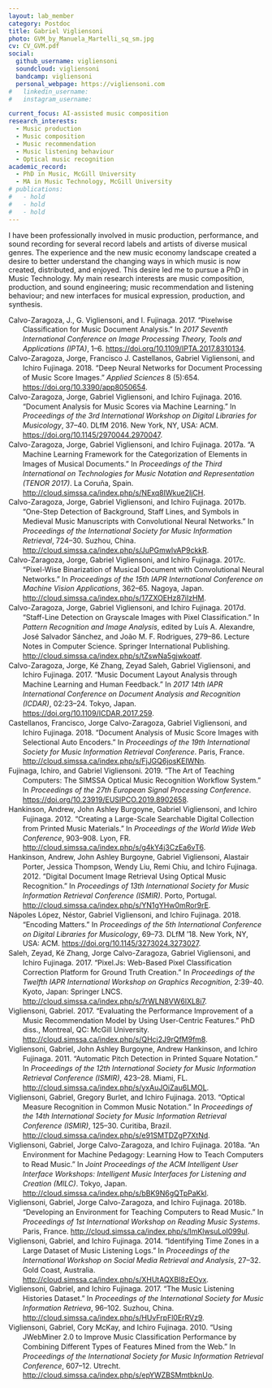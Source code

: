 ```yaml
---
layout: lab_member
category: Postdoc
title: Gabriel Vigliensoni
photo: GVM_by_Manuela_Martelli_sq_sm.jpg
cv: CV_GVM.pdf
social:
  github_username: vigliensoni
  soundcloud: vigliensoni
  bandcamp: vigliensoni
  personal_webpage: https://vigliensoni.com
#   linkedin_username:
#   instagram_username:

current_focus: AI-assisted music composition 
research_interests:
  - Music production
  - Music composition
  - Music recommendation
  - Music listening behaviour
  - Optical music recognition
academic_record:
  - PhD in Music, McGill University 
  - MA in Music Technology, McGill University
# publications:
#   - hold
#   - hold
#   - hold
---
```


I have been professionally involved in music production, performance, and sound recording for several record labels and artists of diverse musical genres. The experience and the new music economy landscape created a desire to better understand the changing ways in which music is now created, distributed, and enjoyed. This desire led me to pursue a PhD in Music Technology. My main research interests are music composition, production, and sound engineering; music recommendation and listening behaviour; and new interfaces for musical expression, production, and synthesis.


<html xmlns="http://www.w3.org/1999/xhtml" xml:lang="en">
<head>
<meta http-equiv="Content-Type" content="text/html; charset=utf-8"/>
<title>Bibliography</title>
</head>
<body>
<div class="csl-bib-body" style="line-height: 1.35; margin-left: 2em; text-indent:-2em;">
  <div class="csl-entry">Calvo-Zaragoza, J., G. Vigliensoni, and I. Fujinaga. 2017. “Pixelwise Classification for Music Document Analysis.” In <i>2017 Seventh International Conference on Image Processing Theory, Tools and Applications (IPTA)</i>, 1–6. <a href="https://doi.org/10.1109/IPTA.2017.8310134">https://doi.org/10.1109/IPTA.2017.8310134</a>.</div>
  <span class="Z3988" title="url_ver=Z39.88-2004&amp;ctx_ver=Z39.88-2004&amp;rfr_id=info%3Asid%2Fzotero.org%3A2&amp;rft_id=info%3Adoi%2F10.1109%2FIPTA.2017.8310134&amp;rft_val_fmt=info%3Aofi%2Ffmt%3Akev%3Amtx%3Abook&amp;rft.genre=proceeding&amp;rft.atitle=Pixelwise%20classification%20for%20music%20document%20analysis&amp;rft.btitle=2017%20Seventh%20International%20Conference%20on%20Image%20Processing%20Theory%2C%20Tools%20and%20Applications%20(IPTA)&amp;rft.aufirst=J.&amp;rft.aulast=Calvo-Zaragoza&amp;rft.au=J.%20Calvo-Zaragoza&amp;rft.au=G.%20Vigliensoni&amp;rft.au=I.%20Fujinaga&amp;rft.date=2017-11&amp;rft.pages=1-6&amp;rft.spage=1&amp;rft.epage=6"></span>
  <div class="csl-entry">Calvo-Zaragoza, Jorge, Francisco J. Castellanos, Gabriel Vigliensoni, and Ichiro Fujinaga. 2018. “Deep Neural Networks for Document Processing of Music Score Images.” <i>Applied Sciences</i> 8 (5):654. <a href="https://doi.org/10.3390/app8050654">https://doi.org/10.3390/app8050654</a>.</div>
  <span class="Z3988" title="url_ver=Z39.88-2004&amp;ctx_ver=Z39.88-2004&amp;rfr_id=info%3Asid%2Fzotero.org%3A2&amp;rft_id=info%3Adoi%2Fhttps%3A%2F%2Fdoi.org%2F10.3390%2Fapp8050654&amp;rft_val_fmt=info%3Aofi%2Ffmt%3Akev%3Amtx%3Ajournal&amp;rft.genre=article&amp;rft.atitle=Deep%20Neural%20Networks%20for%20Document%20Processing%20of%20Music%20Score%20Images&amp;rft.jtitle=Applied%20Sciences&amp;rft.volume=8&amp;rft.issue=5&amp;rft.aufirst=Jorge&amp;rft.aulast=Calvo-Zaragoza&amp;rft.au=Jorge%20Calvo-Zaragoza&amp;rft.au=Francisco%20J.%20Castellanos&amp;rft.au=Gabriel%20Vigliensoni&amp;rft.au=Ichiro%20Fujinaga&amp;rft.date=2018&amp;rft.pages=654"></span>
  <div class="csl-entry">Calvo-Zaragoza, Jorge, Gabriel Vigliensoni, and Ichiro Fujinaga. 2016. “Document Analysis for Music Scores via Machine Learning.” In <i>Proceedings of the 3rd International Workshop on Digital Libraries for Musicology</i>, 37–40. DLfM 2016. New York, NY, USA: ACM. <a href="https://doi.org/10.1145/2970044.2970047">https://doi.org/10.1145/2970044.2970047</a>.</div>
  <span class="Z3988" title="url_ver=Z39.88-2004&amp;ctx_ver=Z39.88-2004&amp;rfr_id=info%3Asid%2Fzotero.org%3A2&amp;rft_id=info%3Adoi%2F10.1145%2F2970044.2970047&amp;rft_id=urn%3Aisbn%3A978-1-4503-4751-8&amp;rft_val_fmt=info%3Aofi%2Ffmt%3Akev%3Amtx%3Abook&amp;rft.genre=proceeding&amp;rft.atitle=Document%20Analysis%20for%20Music%20Scores%20via%20Machine%20Learning&amp;rft.btitle=Proceedings%20of%20the%203rd%20International%20Workshop%20on%20Digital%20Libraries%20for%20Musicology&amp;rft.place=New%20York%2C%20NY%2C%20USA&amp;rft.publisher=ACM&amp;rft.series=DLfM%202016&amp;rft.aufirst=Jorge&amp;rft.aulast=Calvo-Zaragoza&amp;rft.au=Jorge%20Calvo-Zaragoza&amp;rft.au=Gabriel%20Vigliensoni&amp;rft.au=Ichiro%20Fujinaga&amp;rft.date=2016&amp;rft.pages=37%E2%80%9340&amp;rft.spage=37&amp;rft.epage=40&amp;rft.isbn=978-1-4503-4751-8"></span>
  <div class="csl-entry">Calvo-Zaragoza, Jorge, Gabriel Vigliensoni, and Ichiro Fujinaga. 2017a. “A Machine Learning Framework for the Categorization of Elements in Images of Musical Documents.” In <i>Proceedings of the Third International on Technologies for Music Notation and Representation (TENOR 2017)</i>. La Coruña, Spain. <a href="http://cloud.simssa.ca/index.php/s/NExq8IWkue2IjCH">http://cloud.simssa.ca/index.php/s/NExq8IWkue2IjCH</a>.</div>
  <span class="Z3988" title="url_ver=Z39.88-2004&amp;ctx_ver=Z39.88-2004&amp;rfr_id=info%3Asid%2Fzotero.org%3A2&amp;rft_val_fmt=info%3Aofi%2Ffmt%3Akev%3Amtx%3Abook&amp;rft.genre=proceeding&amp;rft.atitle=A%20Machine%20Learning%20Framework%20for%20the%20Categorization%20of%20Elements%20in%20Images%20of%20Musical%20Documents&amp;rft.btitle=Proceedings%20of%20the%20Third%20International%20on%20Technologies%20for%20Music%20Notation%20and%20Representation%20(TENOR%202017)&amp;rft.place=La%20Coru%C3%B1a%2C%20Spain&amp;rft.aufirst=Jorge&amp;rft.aulast=Calvo-Zaragoza&amp;rft.au=Jorge%20Calvo-Zaragoza&amp;rft.au=Gabriel%20Vigliensoni&amp;rft.au=Ichiro%20Fujinaga&amp;rft.date=2017"></span>
  <div class="csl-entry">Calvo-Zaragoza, Jorge, Gabriel Vigliensoni, and Ichiro Fujinaga. 2017b. “One-Step Detection of Background, Staff Lines, and Symbols in Medieval Music Manuscripts with Convolutional Neural Networks.” In <i>Proceedings of the International Society for Music Information Retrieval</i>, 724–30. Suzhou, China. <a href="http://cloud.simssa.ca/index.php/s/JuPGmwlvAP9ckkR">http://cloud.simssa.ca/index.php/s/JuPGmwlvAP9ckkR</a>.</div>
  <span class="Z3988" title="url_ver=Z39.88-2004&amp;ctx_ver=Z39.88-2004&amp;rfr_id=info%3Asid%2Fzotero.org%3A2&amp;rft_val_fmt=info%3Aofi%2Ffmt%3Akev%3Amtx%3Abook&amp;rft.genre=proceeding&amp;rft.atitle=One-Step%20Detection%20of%20Background%2C%20Staff%20Lines%2C%20and%20Symbols%20in%20Medieval%20Music%20Manuscripts%20with%20Convolutional%20Neural%20Networks&amp;rft.btitle=Proceedings%20of%20the%20International%20Society%20for%20Music%20Information%20Retrieval&amp;rft.place=Suzhou%2C%20China&amp;rft.aufirst=Jorge&amp;rft.aulast=Calvo-Zaragoza&amp;rft.au=Jorge%20Calvo-Zaragoza&amp;rft.au=Gabriel%20Vigliensoni&amp;rft.au=Ichiro%20Fujinaga&amp;rft.date=2017&amp;rft.pages=724-30&amp;rft.spage=724&amp;rft.epage=30"></span>
  <div class="csl-entry">Calvo-Zaragoza, Jorge, Gabriel Vigliensoni, and Ichiro Fujinaga. 2017c. “Pixel-Wise Binarization of Musical Document with Convolutional Neural Networks.” In <i>Proceedings of the 15th IAPR International Conference on Machine Vision Applications</i>, 362–65. Nagoya, Japan. <a href="http://cloud.simssa.ca/index.php/s/17ZXOEHz87iIzHM">http://cloud.simssa.ca/index.php/s/17ZXOEHz87iIzHM</a>.</div>
  <span class="Z3988" title="url_ver=Z39.88-2004&amp;ctx_ver=Z39.88-2004&amp;rfr_id=info%3Asid%2Fzotero.org%3A2&amp;rft_val_fmt=info%3Aofi%2Ffmt%3Akev%3Amtx%3Abook&amp;rft.genre=proceeding&amp;rft.atitle=Pixel-Wise%20Binarization%20of%20Musical%20Document%20with%20Convolutional%20Neural%20Networks&amp;rft.btitle=Proceedings%20of%20the%2015th%20IAPR%20International%20Conference%20on%20Machine%20Vision%20Applications&amp;rft.place=Nagoya%2C%20Japan&amp;rft.aufirst=Jorge&amp;rft.aulast=Calvo-Zaragoza&amp;rft.au=Jorge%20Calvo-Zaragoza&amp;rft.au=Gabriel%20Vigliensoni&amp;rft.au=Ichiro%20Fujinaga&amp;rft.date=2017&amp;rft.pages=362-65&amp;rft.spage=362&amp;rft.epage=65"></span>
  <div class="csl-entry">Calvo-Zaragoza, Jorge, Gabriel Vigliensoni, and Ichiro Fujinaga. 2017d. “Staff-Line Detection on Grayscale Images with Pixel Classification.” In <i>Pattern Recognition and Image Analysis</i>, edited by Luís A. Alexandre, José Salvador Sánchez, and João M. F. Rodrigues, 279–86. Lecture Notes in Computer Science. Springer International Publishing. <a href="http://cloud.simssa.ca/index.php/s/tZswNa5gjwkoatf">http://cloud.simssa.ca/index.php/s/tZswNa5gjwkoatf</a>.</div>
  <span class="Z3988" title="url_ver=Z39.88-2004&amp;ctx_ver=Z39.88-2004&amp;rfr_id=info%3Asid%2Fzotero.org%3A2&amp;rft_id=urn%3Aisbn%3A978-3-319-58838-4&amp;rft_val_fmt=info%3Aofi%2Ffmt%3Akev%3Amtx%3Abook&amp;rft.genre=proceeding&amp;rft.atitle=Staff-Line%20Detection%20on%20Grayscale%20Images%20with%20Pixel%20Classification&amp;rft.btitle=Pattern%20Recognition%20and%20Image%20Analysis&amp;rft.publisher=Springer%20International%20Publishing&amp;rft.series=Lecture%20Notes%20in%20Computer%20Science&amp;rft.aufirst=Jorge&amp;rft.aulast=Calvo-Zaragoza&amp;rft.au=Jorge%20Calvo-Zaragoza&amp;rft.au=Gabriel%20Vigliensoni&amp;rft.au=Ichiro%20Fujinaga&amp;rft.au=Lu%C3%ADs%20A.%20Alexandre&amp;rft.au=Jos%C3%A9%20Salvador%20S%C3%A1nchez&amp;rft.au=Jo%C3%A3o%20M.%20F.%20Rodrigues&amp;rft.date=2017&amp;rft.pages=279-286&amp;rft.spage=279&amp;rft.epage=286&amp;rft.isbn=978-3-319-58838-4&amp;rft.language=en"></span>
  <div class="csl-entry">Calvo-Zaragoza, Jorge, Ké Zhang, Zeyad Saleh, Gabriel Vigliensoni, and Ichiro Fujinaga. 2017. “Music Document Layout Analysis through Machine Learning and Human Feedback.” In <i>2017 14th IAPR International Conference on Document Analysis and Recognition (ICDAR)</i>, 02:23–24. Tokyo, Japan. <a href="https://doi.org/10.1109/ICDAR.2017.259">https://doi.org/10.1109/ICDAR.2017.259</a>.</div>
  <span class="Z3988" title="url_ver=Z39.88-2004&amp;ctx_ver=Z39.88-2004&amp;rfr_id=info%3Asid%2Fzotero.org%3A2&amp;rft_id=info%3Adoi%2F10.1109%2FICDAR.2017.259&amp;rft_val_fmt=info%3Aofi%2Ffmt%3Akev%3Amtx%3Abook&amp;rft.genre=proceeding&amp;rft.atitle=Music%20Document%20Layout%20Analysis%20through%20Machine%20Learning%20and%20Human%20Feedback&amp;rft.btitle=2017%2014th%20IAPR%20International%20Conference%20on%20Document%20Analysis%20and%20Recognition%20(ICDAR)&amp;rft.place=Tokyo%2C%20Japan&amp;rft.aufirst=Jorge&amp;rft.aulast=Calvo-Zaragoza&amp;rft.au=Jorge%20Calvo-Zaragoza&amp;rft.au=K%C3%A9%20Zhang&amp;rft.au=Zeyad%20Saleh&amp;rft.au=Gabriel%20Vigliensoni&amp;rft.au=Ichiro%20Fujinaga&amp;rft.date=2017-11&amp;rft.pages=23-24&amp;rft.spage=23&amp;rft.epage=24"></span>
  <div class="csl-entry">Castellanos, Francisco, Jorge Calvo-Zaragoza, Gabriel Vigliensoni, and Ichiro Fujinaga. 2018. “Document Analysis of Music Score Images with Selectional Auto Encoders.” In <i>Proceedings of the 19th International Society for Music Information Retrieval Conference</i>. Paris, France. <a href="http://cloud.simssa.ca/index.php/s/FjJGQ6josKEIWNn">http://cloud.simssa.ca/index.php/s/FjJGQ6josKEIWNn</a>.</div>
  <span class="Z3988" title="url_ver=Z39.88-2004&amp;ctx_ver=Z39.88-2004&amp;rfr_id=info%3Asid%2Fzotero.org%3A2&amp;rft_val_fmt=info%3Aofi%2Ffmt%3Akev%3Amtx%3Abook&amp;rft.genre=proceeding&amp;rft.atitle=Document%20analysis%20of%20music%20score%20images%20with%20selectional%20auto%20encoders&amp;rft.btitle=Proceedings%20of%20the%2019th%20International%20Society%20for%20Music%20Information%20Retrieval%20Conference&amp;rft.place=Paris%2C%20France&amp;rft.aufirst=Francisco&amp;rft.aulast=Castellanos&amp;rft.au=Francisco%20Castellanos&amp;rft.au=Jorge%20Calvo-Zaragoza&amp;rft.au=Gabriel%20Vigliensoni&amp;rft.au=Ichiro%20Fujinaga&amp;rft.date=2018"></span>
  <div class="csl-entry">Fujinaga, Ichiro, and Gabriel Vigliensoni. 2019. “The Art of Teaching Computers: The SIMSSA Optical Music Recognition Workflow System.” In <i>Proceedings of the 27th European Signal Processing Conference</i>. <a href="https://doi.org/10.23919/EUSIPCO.2019.8902658">https://doi.org/10.23919/EUSIPCO.2019.8902658</a>.</div>
  <span class="Z3988" title="url_ver=Z39.88-2004&amp;ctx_ver=Z39.88-2004&amp;rfr_id=info%3Asid%2Fzotero.org%3A2&amp;rft_id=info%3Adoi%2F10.23919%2FEUSIPCO.2019.8902658&amp;rft_val_fmt=info%3Aofi%2Ffmt%3Akev%3Amtx%3Abook&amp;rft.genre=proceeding&amp;rft.atitle=The%20Art%20of%20Teaching%20Computers%3A%20The%20SIMSSA%20Optical%20Music%20Recognition%20Workflow%20System&amp;rft.btitle=Proceedings%20of%20the%2027th%20European%20Signal%20Processing%20Conference&amp;rft.aufirst=Ichiro&amp;rft.aulast=Fujinaga&amp;rft.au=Ichiro%20Fujinaga&amp;rft.au=Gabriel%20Vigliensoni&amp;rft.date=2019"></span>
  <div class="csl-entry">Hankinson, Andrew, John Ashley Burgoyne, Gabriel Vigliensoni, and Ichiro Fujinaga. 2012. “Creating a Large-Scale Searchable Digital Collection from Printed Music Materials.” In <i>Proceedings of the World Wide Web Conference</i>, 903–908. Lyon, FR. <a href="http://cloud.simssa.ca/index.php/s/g4kY4j3CzEa6vT6">http://cloud.simssa.ca/index.php/s/g4kY4j3CzEa6vT6</a>.</div>
  <span class="Z3988" title="url_ver=Z39.88-2004&amp;ctx_ver=Z39.88-2004&amp;rfr_id=info%3Asid%2Fzotero.org%3A2&amp;rft_val_fmt=info%3Aofi%2Ffmt%3Akev%3Amtx%3Abook&amp;rft.genre=proceeding&amp;rft.atitle=Creating%20a%20large-scale%20searchable%20digital%20collection%20from%20printed%20music%20materials.&amp;rft.btitle=Proceedings%20of%20the%20World%20Wide%20Web%20Conference&amp;rft.place=Lyon%2C%20FR&amp;rft.aufirst=Andrew&amp;rft.aulast=Hankinson&amp;rft.au=Andrew%20Hankinson&amp;rft.au=John%20Ashley%20Burgoyne&amp;rft.au=Gabriel%20Vigliensoni&amp;rft.au=Ichiro%20Fujinaga&amp;rft.date=2012&amp;rft.pages=903%E2%80%93908&amp;rft.spage=903&amp;rft.epage=908&amp;rft.language=en"></span>
  <div class="csl-entry">Hankinson, Andrew, John Ashley Burgoyne, Gabriel Vigliensoni, Alastair Porter, Jessica Thompson, Wendy Liu, Remi Chiu, and Ichiro Fujinaga. 2012. “Digital Document Image Retrieval Using Optical Music Recognition.” In <i>Proceedings of 13th International Society for Music Information Retrieval Conference (ISMIR)</i>. Porto, Portugal. <a href="http://cloud.simssa.ca/index.php/s/YN1gYHw0mRor9rE">http://cloud.simssa.ca/index.php/s/YN1gYHw0mRor9rE</a>.</div>
  <span class="Z3988" title="url_ver=Z39.88-2004&amp;ctx_ver=Z39.88-2004&amp;rfr_id=info%3Asid%2Fzotero.org%3A2&amp;rft_val_fmt=info%3Aofi%2Ffmt%3Akev%3Amtx%3Abook&amp;rft.genre=proceeding&amp;rft.atitle=Digital%20document%20image%20retrieval%20using%20optical%20music%20recognition&amp;rft.btitle=Proceedings%20of%2013th%20International%20Society%20for%20Music%20Information%20Retrieval%20Conference%20(ISMIR)&amp;rft.place=Porto%2C%20Portugal&amp;rft.aufirst=Andrew&amp;rft.aulast=Hankinson&amp;rft.au=Andrew%20Hankinson&amp;rft.au=John%20Ashley%20Burgoyne&amp;rft.au=Gabriel%20Vigliensoni&amp;rft.au=Alastair%20Porter&amp;rft.au=Jessica%20Thompson&amp;rft.au=Wendy%20Liu&amp;rft.au=Remi%20Chiu&amp;rft.au=Ichiro%20Fujinaga&amp;rft.date=2012&amp;rft.language=en"></span>
  <div class="csl-entry">Nápoles López, Néstor, Gabriel Vigliensoni, and Ichiro Fujinaga. 2018. “Encoding Matters.” In <i>Proceedings of the 5th International Conference on Digital Libraries for Musicology</i>, 69–73. DLfM ’18. New York, NY, USA: ACM. <a href="https://doi.org/10.1145/3273024.3273027">https://doi.org/10.1145/3273024.3273027</a>.</div>
  <span class="Z3988" title="url_ver=Z39.88-2004&amp;ctx_ver=Z39.88-2004&amp;rfr_id=info%3Asid%2Fzotero.org%3A2&amp;rft_id=info%3Adoi%2F10.1145%2F3273024.3273027&amp;rft_id=urn%3Aisbn%3A978-1-4503-6522-2&amp;rft_val_fmt=info%3Aofi%2Ffmt%3Akev%3Amtx%3Abook&amp;rft.genre=proceeding&amp;rft.atitle=Encoding%20Matters&amp;rft.btitle=Proceedings%20of%20the%205th%20International%20Conference%20on%20Digital%20Libraries%20for%20Musicology&amp;rft.place=New%20York%2C%20NY%2C%20USA&amp;rft.publisher=ACM&amp;rft.series=DLfM%20'18&amp;rft.aufirst=N%C3%A9stor&amp;rft.aulast=N%C3%A1poles%20L%C3%B3pez&amp;rft.au=N%C3%A9stor%20N%C3%A1poles%20L%C3%B3pez&amp;rft.au=Gabriel%20Vigliensoni&amp;rft.au=Ichiro%20Fujinaga&amp;rft.date=2018&amp;rft.pages=69%E2%80%9373&amp;rft.spage=69&amp;rft.epage=73&amp;rft.isbn=978-1-4503-6522-2"></span>
  <div class="csl-entry">Saleh, Zeyad, Ké Zhang, Jorge Calvo-Zaragoza, Gabriel Vigliensoni, and Ichiro Fujinaga. 2017. “Pixel.Js: Web-Based Pixel Classification Correction Platform for Ground Truth Creation.” In <i>Proceedings of the Twelfth IAPR International Workshop on Graphics Recognition</i>, 2:39-40. Kyoto, Japan: Springer LNCS. <a href="http://cloud.simssa.ca/index.php/s/7rWLN8VW6lXL8i7">http://cloud.simssa.ca/index.php/s/7rWLN8VW6lXL8i7</a>.</div>
  <span class="Z3988" title="url_ver=Z39.88-2004&amp;ctx_ver=Z39.88-2004&amp;rfr_id=info%3Asid%2Fzotero.org%3A2&amp;rft_val_fmt=info%3Aofi%2Ffmt%3Akev%3Amtx%3Abook&amp;rft.genre=proceeding&amp;rft.atitle=Pixel.js%3A%20Web-based%20Pixel%20Classification%20Correction%20Platform%20for%20Ground%20Truth%20Creation&amp;rft.btitle=Proceedings%20of%20the%20Twelfth%20IAPR%20International%20Workshop%20on%20Graphics%20Recognition&amp;rft.place=Kyoto%2C%20Japan&amp;rft.publisher=Springer%20LNCS&amp;rft.aufirst=Zeyad&amp;rft.aulast=Saleh&amp;rft.au=Zeyad%20Saleh&amp;rft.au=K%C3%A9%20Zhang&amp;rft.au=Jorge%20Calvo-Zaragoza&amp;rft.au=Gabriel%20Vigliensoni&amp;rft.au=Ichiro%20Fujinaga&amp;rft.date=2017&amp;rft.pages=2%3A39-40&amp;rft.spage=2%3A39&amp;rft.epage=40"></span>
  <div class="csl-entry">Vigliensoni, Gabriel. 2017. “Evaluating the Performance Improvement of a Music Recommendation Model by Using User-Centric Features.” PhD diss., Montreal, QC: McGill University. <a href="http://cloud.simssa.ca/index.php/s/QHcj2J9rQfM9fm8">http://cloud.simssa.ca/index.php/s/QHcj2J9rQfM9fm8</a>.</div>
  <span class="Z3988" title="url_ver=Z39.88-2004&amp;ctx_ver=Z39.88-2004&amp;rfr_id=info%3Asid%2Fzotero.org%3A2&amp;rft_val_fmt=info%3Aofi%2Ffmt%3Akev%3Amtx%3Adissertation&amp;rft.title=Evaluating%20the%20performance%20improvement%20of%20a%20music%20recommendation%20model%20by%20using%20user-centric%20features&amp;rft.aufirst=Gabriel&amp;rft.aulast=Vigliensoni&amp;rft.au=Gabriel%20Vigliensoni&amp;rft.date=2017"></span>
  <div class="csl-entry">Vigliensoni, Gabriel, John Ashley Burgoyne, Andrew Hankinson, and Ichiro Fujinaga. 2011. “Automatic Pitch Detection in Printed Square Notation.” In <i>Proceedings of the 12th International Society for Music Information Retrieval Conference (ISMIR)</i>, 423–28. Miami, FL. <a href="http://cloud.simssa.ca/index.php/s/yxAuJOiZau6LMOL">http://cloud.simssa.ca/index.php/s/yxAuJOiZau6LMOL</a>.</div>
  <span class="Z3988" title="url_ver=Z39.88-2004&amp;ctx_ver=Z39.88-2004&amp;rfr_id=info%3Asid%2Fzotero.org%3A2&amp;rft_val_fmt=info%3Aofi%2Ffmt%3Akev%3Amtx%3Abook&amp;rft.genre=proceeding&amp;rft.atitle=Automatic%20pitch%20detection%20in%20printed%20square%20notation&amp;rft.btitle=Proceedings%20of%20the%2012th%20International%20Society%20for%20Music%20Information%20Retrieval%20Conference%20(ISMIR)&amp;rft.place=Miami%2C%20FL&amp;rft.aufirst=Gabriel&amp;rft.aulast=Vigliensoni&amp;rft.au=Gabriel%20Vigliensoni&amp;rft.au=John%20Ashley%20Burgoyne&amp;rft.au=Andrew%20Hankinson&amp;rft.au=Ichiro%20Fujinaga&amp;rft.date=2011&amp;rft.pages=423%E2%80%9328&amp;rft.spage=423&amp;rft.epage=28&amp;rft.language=en"></span>
  <div class="csl-entry">Vigliensoni, Gabriel, Gregory Burlet, and Ichiro Fujinaga. 2013. “Optical Measure Recognition in Common Music Notation.” In <i>Proceedings of the 14th International Society for Music Information Retrieval Conference (ISMIR)</i>, 125–30. Curitiba, Brazil. <a href="http://cloud.simssa.ca/index.php/s/e91SMTDZgP7XtNd">http://cloud.simssa.ca/index.php/s/e91SMTDZgP7XtNd</a>.</div>
  <span class="Z3988" title="url_ver=Z39.88-2004&amp;ctx_ver=Z39.88-2004&amp;rfr_id=info%3Asid%2Fzotero.org%3A2&amp;rft_val_fmt=info%3Aofi%2Ffmt%3Akev%3Amtx%3Abook&amp;rft.genre=proceeding&amp;rft.atitle=Optical%20Measure%20Recognition%20in%20Common%20Music%20Notation&amp;rft.btitle=Proceedings%20of%20the%2014th%20International%20Society%20for%20Music%20Information%20Retrieval%20Conference%20(ISMIR)&amp;rft.place=Curitiba%2C%20Brazil&amp;rft.aufirst=Gabriel&amp;rft.aulast=Vigliensoni&amp;rft.au=Gabriel%20Vigliensoni&amp;rft.au=Gregory%20Burlet&amp;rft.au=Ichiro%20Fujinaga&amp;rft.date=2013&amp;rft.pages=125%E2%80%9330&amp;rft.spage=125&amp;rft.epage=30&amp;rft.language=en"></span>
  <div class="csl-entry">Vigliensoni, Gabriel, Jorge Calvo-Zaragoza, and Ichiro Fujinaga. 2018a. “An Environment for Machine Pedagogy: Learning How to Teach Computers to Read Music.” In <i>Joint Proceedings of the ACM Intelligent User Interface Workshops: Intelligent Music Interfaces for Listening and Creation (MILC)</i>. Tokyo, Japan. <a href="http://cloud.simssa.ca/index.php/s/bBK9N6gQTpPaKkl">http://cloud.simssa.ca/index.php/s/bBK9N6gQTpPaKkl</a>.</div>
  <span class="Z3988" title="url_ver=Z39.88-2004&amp;ctx_ver=Z39.88-2004&amp;rfr_id=info%3Asid%2Fzotero.org%3A2&amp;rft_val_fmt=info%3Aofi%2Ffmt%3Akev%3Amtx%3Abook&amp;rft.genre=proceeding&amp;rft.atitle=An%20Environment%20for%20Machine%20Pedagogy%3A%20Learning%20How%20to%20Teach%20Computers%20to%20Read%20Music&amp;rft.btitle=Joint%20Proceedings%20of%20the%20ACM%20Intelligent%20User%20Interface%20Workshops%3A%20Intelligent%20Music%20Interfaces%20for%20Listening%20and%20Creation%20(MILC)&amp;rft.place=Tokyo%2C%20Japan&amp;rft.aufirst=Gabriel&amp;rft.aulast=Vigliensoni&amp;rft.au=Gabriel%20Vigliensoni&amp;rft.au=Jorge%20Calvo-Zaragoza&amp;rft.au=Ichiro%20Fujinaga&amp;rft.date=2018"></span>
  <div class="csl-entry">Vigliensoni, Gabriel, Jorge Calvo-Zaragoza, and Ichiro Fujinaga. 2018b. “Developing an Environment for Teaching Computers to Read Music.” In <i>Proceedings of 1st International Workshop on Reading Music Systems</i>. Paris, France. <a href="http://cloud.simssa.ca/index.php/s/ImKlwsuLoI099uI">http://cloud.simssa.ca/index.php/s/ImKlwsuLoI099uI</a>.</div>
  <span class="Z3988" title="url_ver=Z39.88-2004&amp;ctx_ver=Z39.88-2004&amp;rfr_id=info%3Asid%2Fzotero.org%3A2&amp;rft_val_fmt=info%3Aofi%2Ffmt%3Akev%3Amtx%3Abook&amp;rft.genre=proceeding&amp;rft.atitle=Developing%20an%20environment%20for%20teaching%20computers%20to%20read%20music&amp;rft.btitle=Proceedings%20of%201st%20International%20Workshop%20on%20Reading%20Music%20Systems&amp;rft.place=Paris%2C%20France&amp;rft.aufirst=Gabriel&amp;rft.aulast=Vigliensoni&amp;rft.au=Gabriel%20Vigliensoni&amp;rft.au=Jorge%20Calvo-Zaragoza&amp;rft.au=Ichiro%20Fujinaga&amp;rft.date=2018"></span>
  <div class="csl-entry">Vigliensoni, Gabriel, and Ichiro Fujinaga. 2014. “Identifying Time Zones in a Large Dataset of Music Listening Logs.” In <i>Proceedings of the International Workshop on Social Media Retrieval and Analysis</i>, 27–32. Gold Coast, Australia. <a href="http://cloud.simssa.ca/index.php/s/XHUtAQXBI8zEOyx">http://cloud.simssa.ca/index.php/s/XHUtAQXBI8zEOyx</a>.</div>
  <span class="Z3988" title="url_ver=Z39.88-2004&amp;ctx_ver=Z39.88-2004&amp;rfr_id=info%3Asid%2Fzotero.org%3A2&amp;rft_val_fmt=info%3Aofi%2Ffmt%3Akev%3Amtx%3Abook&amp;rft.genre=proceeding&amp;rft.atitle=Identifying%20time%20zones%20in%20a%20large%20dataset%20of%20music%20listening%20logs&amp;rft.btitle=Proceedings%20of%20the%20International%20Workshop%20on%20Social%20Media%20Retrieval%20and%20Analysis&amp;rft.place=Gold%20Coast%2C%20Australia&amp;rft.aufirst=Gabriel&amp;rft.aulast=Vigliensoni&amp;rft.au=Gabriel%20Vigliensoni&amp;rft.au=Ichiro%20Fujinaga&amp;rft.date=2014&amp;rft.pages=27%E2%80%9332&amp;rft.spage=27&amp;rft.epage=32&amp;rft.language=en"></span>
  <div class="csl-entry">Vigliensoni, Gabriel, and Ichiro Fujinaga. 2017. “The Music Listening Histories Dataset.” In <i>Proceedings of the International Society for Music Information Retrieva</i>, 96–102. Suzhou, China. <a href="http://cloud.simssa.ca/index.php/s/HUvFrpFl0ErRVz9">http://cloud.simssa.ca/index.php/s/HUvFrpFl0ErRVz9</a>.</div>
  <span class="Z3988" title="url_ver=Z39.88-2004&amp;ctx_ver=Z39.88-2004&amp;rfr_id=info%3Asid%2Fzotero.org%3A2&amp;rft_val_fmt=info%3Aofi%2Ffmt%3Akev%3Amtx%3Abook&amp;rft.genre=proceeding&amp;rft.atitle=The%20Music%20Listening%20Histories%20Dataset&amp;rft.btitle=Proceedings%20of%20the%20International%20Society%20for%20Music%20Information%20Retrieva&amp;rft.place=Suzhou%2C%20China&amp;rft.aufirst=Gabriel&amp;rft.aulast=Vigliensoni&amp;rft.au=Gabriel%20Vigliensoni&amp;rft.au=Ichiro%20Fujinaga&amp;rft.date=2017&amp;rft.pages=96-102&amp;rft.spage=96&amp;rft.epage=102"></span>
  <div class="csl-entry">Vigliensoni, Gabriel, Cory McKay, and Ichiro Fujinaga. 2010. “Using JWebMiner 2.0 to Improve Music Classification Performance by Combining Different Types of Features Mined from the Web.” In <i>Proceedings of the International Society for Music Information Retrieval Conference</i>, 607–12. Utrecht. <a href="http://cloud.simssa.ca/index.php/s/epYWZBSMmtbknUo">http://cloud.simssa.ca/index.php/s/epYWZBSMmtbknUo</a>.</div>
  <span class="Z3988" title="url_ver=Z39.88-2004&amp;ctx_ver=Z39.88-2004&amp;rfr_id=info%3Asid%2Fzotero.org%3A2&amp;rft_val_fmt=info%3Aofi%2Ffmt%3Akev%3Amtx%3Abook&amp;rft.genre=proceeding&amp;rft.atitle=Using%20jWebMiner%202.0%20to%20improve%20music%20classification%20performance%20by%20combining%20different%20types%20of%20features%20mined%20from%20the%20web&amp;rft.btitle=Proceedings%20of%20the%20International%20Society%20for%20Music%20Information%20Retrieval%20Conference&amp;rft.place=Utrecht&amp;rft.aufirst=Gabriel&amp;rft.aulast=Vigliensoni&amp;rft.au=Gabriel%20Vigliensoni&amp;rft.au=Cory%20McKay&amp;rft.au=Ichiro%20Fujinaga&amp;rft.date=2010&amp;rft.pages=607%E2%80%9312&amp;rft.spage=607&amp;rft.epage=12&amp;rft.language=en"></span>
</div></body>
</html>
